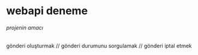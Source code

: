 # webapi deneme
###### projenin amacı 
gönderi oluşturmak //
gönderi durumunu sorgulamak //
gönderi iptal etmek
